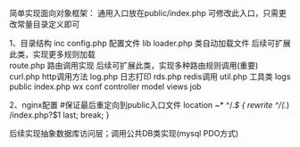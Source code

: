 简单实现面向对象框架：
	通用入口放在public/index.php	可修改此入口，只需更改常量目录定义即可

1、目录结构
	inc
		config.php		配置文件
	lib
		loader.php		类自动加载文件	后续可扩展此类，实现更多规则加载	
		route.php		路由调用实现	后续可扩展此类，实现多种路由规则调用(重要)
		curl.php		http调用方法
		log.php			日志打印
		rds.php			redis调用
		util.php		工具类
	logs
	public
		index.php
	wx
		conf
		controller
		model
		views
		job


2、nginx配置
	#保证最后重定向到public入口文件
    location ~* ^/.*$
    {
        rewrite ^/(.*) /index.php?$1 last;
        break;
    }

后续实现抽象数据库访问层；调用公共DB类实现(mysql PDO方式)

